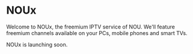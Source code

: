 # NOUx
Welcome to NOUx, the freemium IPTV service of NOU. We'll feature freemium channels available on your PCs, mobile phones and smart TVs.

NOUx is launching soon.
